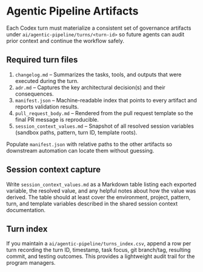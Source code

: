 # Agentic Pipeline Artifacts

Each Codex turn must materialize a consistent set of governance artifacts under `ai/agentic-pipeline/turns/<turn-id>` so future
agents can audit prior context and continue the workflow safely.

## Required turn files

1. `changelog.md` – Summarizes the tasks, tools, and outputs that were executed during the turn.
2. `adr.md` – Captures the key architectural decision(s) and their consequences.
3. `manifest.json` – Machine-readable index that points to every artifact and reports validation results.
4. `pull_request_body.md` – Rendered from the pull request template so the final PR message is reproducible.
5. `session_context_values.md` – Snapshot of all resolved session variables (sandbox paths, pattern, turn ID, template roots).

Populate `manifest.json` with relative paths to the other artifacts so downstream automation can locate them without guessing.

## Session context capture

Write `session_context_values.md` as a Markdown table listing each exported variable, the resolved value, and any helpful notes
about how the value was derived. The table should at least cover the environment, project, pattern, turn, and template variables
described in the shared session context documentation.

## Turn index 

If you maintain a `ai/agentic-pipeline/turns_index.csv`, append a row per turn recording the turn ID, timestamp, task focus, git
branch/tag, resulting commit, and testing outcomes. This provides a lightweight audit trail for the program managers.